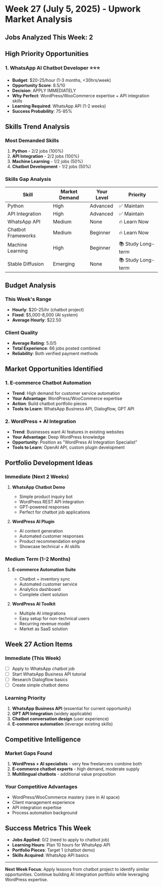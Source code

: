 # Week 27 (July 5, 2025) - Upwork Market Analysis

## Jobs Analyzed This Week: 2

## High Priority Opportunities

### 1. WhatsApp AI Chatbot Developer ⭐⭐⭐
- **Budget**: $20-25/hour (1-3 months, <30hrs/week)
- **Opportunity Score**: 8.5/10
- **Decision**: APPLY IMMEDIATELY
- **Why Perfect**: WordPress/WooCommerce expertise + API integration skills
- **Learning Required**: WhatsApp API (1-2 weeks)
- **Success Probability**: 75-85%

## Skills Trend Analysis

### Most Demanded Skills
1. **Python** - 2/2 jobs (100%)
2. **API Integration** - 2/2 jobs (100%)
3. **Machine Learning** - 1/2 jobs (50%)
4. **Chatbot Development** - 1/2 jobs (50%)

### Skills Gap Analysis
| Skill | Market Demand | Your Level | Priority |
|-------|---------------|------------|----------|
| Python | High | Advanced | ✅ Maintain |
| API Integration | High | Advanced | ✅ Maintain |
| WhatsApp API | Medium | None | 🔥 Learn Now |
| Chatbot Frameworks | Medium | Beginner | 🔥 Learn Now |
| Machine Learning | High | Beginner | 📚 Study Long-term |
| Stable Diffusion | Emerging | None | 📚 Study Long-term |

## Budget Analysis

### This Week's Range
- **Hourly**: $20-25/hr (chatbot project)
- **Fixed**: $5,000-8,000 (AI system)
- **Average Hourly**: $22.50

### Client Quality
- **Average Rating**: 5.0/5
- **Total Experience**: 66 jobs posted combined
- **Reliability**: Both verified payment methods

## Market Opportunities Identified

### 1. E-commerce Chatbot Automation
- **Trend**: High demand for customer service automation
- **Your Advantage**: WordPress/WooCommerce expertise
- **Action**: Build chatbot portfolio pieces
- **Tools to Learn**: WhatsApp Business API, Dialogflow, GPT API

### 2. WordPress + AI Integration
- **Trend**: Businesses want AI features in existing websites
- **Your Advantage**: Deep WordPress knowledge
- **Opportunity**: Position as "WordPress AI Integration Specialist"
- **Tools to Learn**: OpenAI API, custom plugin development

## Portfolio Development Ideas

### Immediate (Next 2 Weeks)
1. **WhatsApp Chatbot Demo**
   - Simple product inquiry bot
   - WordPress REST API integration
   - GPT-powered responses
   - Perfect for chatbot job applications

2. **WordPress AI Plugin**
   - AI content generation
   - Automated customer responses
   - Product recommendation engine
   - Showcase technical + AI skills

### Medium Term (1-2 Months)
1. **E-commerce Automation Suite**
   - Chatbot + inventory sync
   - Automated customer service
   - Analytics dashboard
   - Complete client solution

2. **WordPress AI Toolkit**
   - Multiple AI integrations
   - Easy setup for non-technical users
   - Recurring revenue model
   - Market as SaaS solution

## Week 27 Action Items

### Immediate (This Week)
- [ ] Apply to WhatsApp chatbot job
- [ ] Start WhatsApp Business API tutorial
- [ ] Research Dialogflow basics
- [ ] Create simple chatbot demo

### Learning Priority
1. **WhatsApp Business API** (essential for current opportunity)
2. **GPT API Integration** (widely applicable)
3. **Chatbot conversation design** (user experience)
4. **E-commerce automation** (leverage existing skills)

## Competitive Intelligence

### Market Gaps Found
1. **WordPress + AI specialists** - very few freelancers combine both
2. **E-commerce chatbot experts** - high demand, moderate supply
3. **Multilingual chatbots** - additional value proposition

### Your Competitive Advantages
- WordPress/WooCommerce mastery (rare in AI space)
- Client management experience
- API integration expertise
- Process automation background

## Success Metrics This Week
- **Jobs Applied**: 0/2 (need to apply to chatbot job)
- **Learning Hours**: Plan 10 hours for WhatsApp API
- **Portfolio Pieces**: Target 1 (chatbot demo)
- **Skills Acquired**: WhatsApp API basics

---

**Next Week Focus**: Apply lessons from chatbot project to identify similar opportunities. Continue building AI integration portfolio while leveraging WordPress expertise.